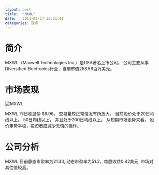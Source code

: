 ```yaml
---
layout: post
title:  "MXWL"
date:   2014-02-17 12:21:41
categories: 观点
---
```


# 简介
MXWL（Maxwell Technologies Inc.）是USA著名上市公司，
公司主要从事Diversified Electronics行业，当前市值258.56百万美元。

# 市场表现

![MXWL](http://finviz.com/chart.ashx?t=MXWL&ty=c&ta=1&p=d&s=l)

MXWL 昨日收盘价 $8.96，
交易量较正常情况有所放大。
目前股价处于20日均线以上，
50日均线以上，
并且处于200日均线以上。
从短期市场走势来看，
股价走势平稳，投资者应减少无谓的操作。

# 公司分析
MXWL 目前静态市盈率为21.33, 动态市盈率为51.2，每股收益0.42美元,
市场对其估值较高。
